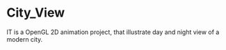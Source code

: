 # City_View
IT is a OpenGL 2D animation project, that illustrate day and night view of a modern city.
